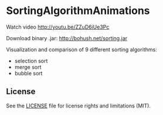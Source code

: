SortingAlgorithmAnimations
==========================

Watch video http://youtu.be/ZZuD6iUe3Pc

Download binary .jar: http://bohush.net/sorting.jar

Visualization and comparison of 9 different sorting algorithms:
- selection sort
- merge sort
- bubble sort

## License

See the [LICENSE](LICENSE.txt) file for license rights and limitations (MIT).

